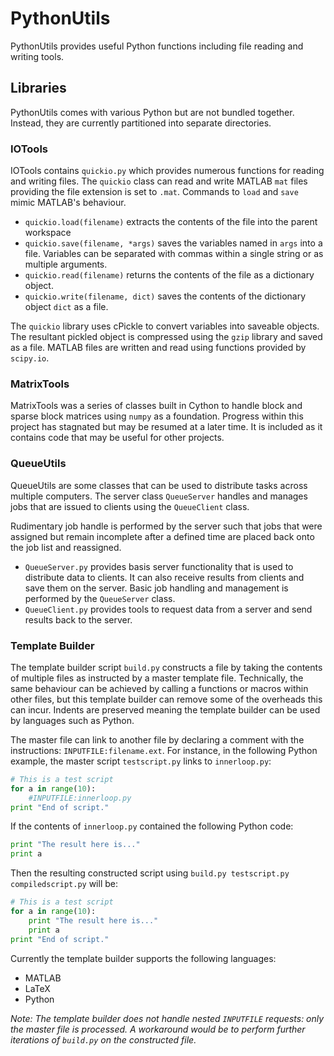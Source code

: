 # PythonUtils
PythonUtils provides useful Python functions including file reading and writing tools. 

## Libraries
PythonUtils comes with various Python but are not bundled together. Instead, they are currently partitioned into separate directories. 

### IOTools
IOTools contains `quickio.py` which provides numerous functions for reading and writing files. The `quickio` class can read and write MATLAB `mat` files providing the file extension is set to `.mat`. Commands to ``load`` and ``save`` mimic MATLAB's behaviour.

* ``quickio.load(filename)`` extracts the contents of the file into the parent workspace
* ``quickio.save(filename, *args)`` saves the variables named in ``args`` into a file. Variables can be separated with commas within a single string or as multiple arguments.
* ``quickio.read(filename)`` returns the contents of the file as a dictionary object.
* ``quickio.write(filename, dict)`` saves the contents of the dictionary object ``dict`` as a file.

The `quickio` library uses cPickle to convert variables into saveable objects. The resultant pickled object is compressed using the ``gzip`` library and saved as a file. MATLAB files are written and read using functions provided by ``scipy.io``.

### MatrixTools
MatrixTools was a series of classes built in Cython to handle block and sparse block matrices using ``numpy`` as a foundation. Progress within this project has stagnated but may be resumed at a later time. It is included as it contains code that may be useful for other projects.

### QueueUtils
QueueUtils are some classes that can be used to distribute tasks across multiple computers. The server class `QueueServer` handles and manages jobs that are issued to clients using the `QueueClient` class. 

Rudimentary job handle is performed by the server such that jobs that were assigned but remain incomplete after a defined time are placed back onto the job list and reassigned.

* `QueueServer.py` provides basis server functionality that is used to distribute data to clients. It can also receive results from clients and save them on the server. Basic job handling and management is performed by the `QueueServer` class.
* `QueueClient.py` provides tools to request data from a server and send results back to the server.

### Template Builder
The template builder script `build.py` constructs a file by taking the contents of multiple files as instructed by a master template file. Technically, the same behaviour can be achieved by calling a functions or macros within other files, but this template builder can remove some of the overheads this can incur. Indents are preserved meaning the template builder can be used by languages such as Python.

The master file can link to another file by declaring a comment with the instructions: `INPUTFILE:filename.ext`. For instance, in the following Python example, the master script `testscript.py` links to `innerloop.py`:

```python
# This is a test script
for a in range(10):
    #INPUTFILE:innerloop.py
print "End of script."
```

If the contents of `innerloop.py` contained the following Python code:

```python
print "The result here is..."
print a
```

Then the resulting constructed script using `build.py testscript.py compiledscript.py` will be:

```python
# This is a test script
for a in range(10):
    print "The result here is..."
    print a
print "End of script."
```

Currently the template builder supports the following languages:

* MATLAB
* LaTeX
* Python

*Note: The template builder does not handle nested `INPUTFILE` requests: only the master file is processed. A workaround would be to perform further iterations of `build.py` on the constructed file.*